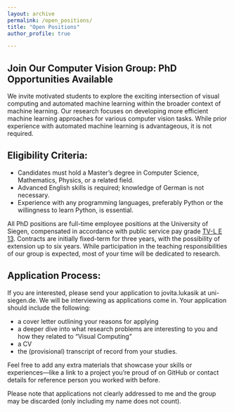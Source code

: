 ```yaml
---
layout: archive
permalink: /open_positions/
title: "Open Positions"
author_profile: true

---
```

## Join Our Computer Vision Group: PhD Opportunities Available

We invite motivated students to explore the exciting intersection of visual computing and automated machine learning within the broader context of machine learning. Our research focuses on developing more efficient machine learning approaches for various computer vision tasks. While prior experience with automated machine learning is advantageous, it is not required.

**Eligibility Criteria:**
---
- Candidates must hold a Master’s degree in Computer Science, Mathematics, Physics, or a related field.
- Advanced English skills is required; knowledge of German is not necessary.
- Experience with any programming languages, preferably Python or the willingness to learn Python, is essential.

All PhD positions are full-time employee positions at the University of Siegen, compensated in accordance with public service pay grade [TV-L E 13](https://oeffentlicher-dienst.info/c/t/rechner/tv-l/west?id=tv-l-2023&matrix=1). Contracts are initially fixed-term for three years, with the possibility of extension up to six years. While participation in the teaching responsibilities of our group is expected, most of your time will be dedicated to research.



**Application Process:**
---
If you are interested, please send your application to jovita.lukasik at uni-siegen.de. We will be interviewing as applications come in. Your application should include the following:

* a cover letter outlining your reasons for applying
* a deeper dive into what research problems are interesting to you and how they related to “Visual Computing”
* a CV
* the (provisional) transcript of record from your studies.

Feel free to add any extra materials that showcase your skills or experiences—like a link to a project you’re proud of on GitHub or contact details for reference person you worked with before.

Please note that applications not clearly addressed to me and the group may be discarded (only including my name does not count).


